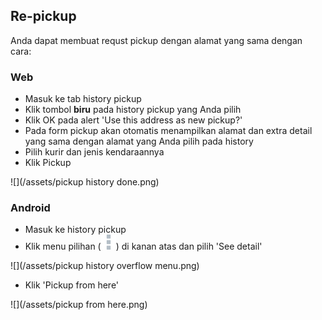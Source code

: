 ## Re-pickup

Anda dapat membuat requst pickup dengan alamat yang sama dengan cara:

### Web

* Masuk ke tab history pickup
* Klik tombol **biru** pada history pickup yang Anda pilih
* Klik OK pada alert 'Use this address as new pickup?'
* Pada form pickup akan otomatis menampilkan alamat dan extra detail yang sama dengan alamat yang Anda pilih pada history
* Pilih kurir dan jenis kendaraannya
* Klik Pickup

![](/assets/pickup history done.png)

### Android

* Masuk ke history pickup
* Klik menu pilihan \(![](/assets/button-of-three-vertical-squares.png)\) di kanan atas dan pilih 'See detail'

![](/assets/pickup history overflow menu.png)
* Klik 'Pickup from here'

![](/assets/pickup from here.png)


